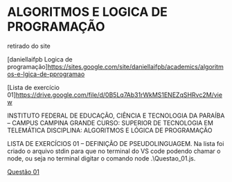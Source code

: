 # ALGORITMOS E LOGICA DE PROGRAMAÇÃO
retirado do site 


[daniellaifpb Logica de programação]https://sites.google.com/site/daniellaifpb/academics/algoritmos-e-lgica-de-pprogramao


[Lista de exercício 01]https://drive.google.com/file/d/0B5Lq7Ab31rWkMS1ENEZqSHRvc2M/view


INSTITUTO FEDERAL DE EDUCAÇÃO, CIÊNCIA E TECNOLOGIA DA PARAÍBA – CAMPUS CAMPINA GRANDE CURSO: SUPERIOR DE TECNOLOGIA EM TELEMÁTICA DISCIPLINA: ALGORITMOS E LÓGICA DE PROGRAMAÇÃO

LISTA DE EXERCÍCIOS 01 – DEFINIÇÃO DE PSEUDOLINGUAGEM.
Na lista foi criado o arquivo stdin para que no terminal do VS code podendo chamar o node, ou seja 
no terminal digitar o comando  node .\Questao_01.js.


[Questão 01](https://github.com/gasperpb/ALGORITMOS-E-L-GICA-DE-PROGRAMA-O/blob/master/LISTA%20DE%20EXERC%C3%8DCIOS%2001%20%E2%80%93%20DEFINI%C3%87%C3%83O%20DE%20PSEUDOLINGUAGEM/Questao_01.js/)




